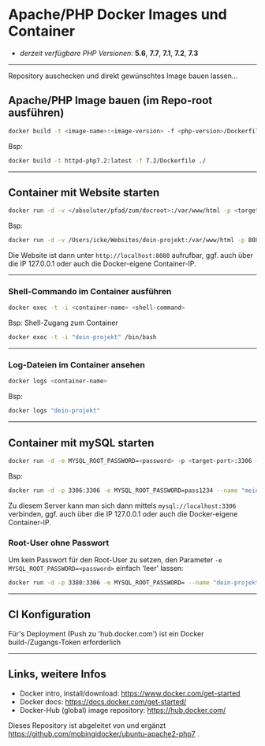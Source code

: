 
# Apache/PHP Docker Images und Container


- *derzeit verfügbare PHP Versionen*: **5.6**, **7.7**, **7.1**, **7.2**, **7.3**


---


Repository auschecken und direkt gewünschtes Image bauen lassen...


## Apache/PHP Image bauen (im Repo-root ausführen)

```bash
docker build -t <image-name>:<image-version> -f <php-version>/Dockerfile ./
```

Bsp:
```bash
docker build -t httpd-php7.2:latest -f 7.2/Dockerfile ./
```


---


## Container mit Website starten

```bash
docker run -d -v </absoluter/pfad/zum/docroot>:/var/www/html -p <target-port>:80 --name <container-name> <image-name>:<image-version>
```

Bsp:
```bash
docker run -d -v /Users/icke/Websites/dein-projekt:/var/www/html -p 8080:80 --name "dein-projekt" httpd-php7.2:latest
```
Die Website ist dann unter `http://localhost:8080` aufrufbar, ggf. auch über die IP 127.0.0.1 oder auch die Docker-eigene Container-IP.


---


### Shell-Commando im Container ausführen

```bash
docker exec -t -i <container-name> <shell-command>
```

Bsp: Shell-Zugang zum Container
```bash
docker exec -t -i "dein-projekt" /bin/bash
```


---


### Log-Dateien im Container ansehen

```bash
docker logs <container-name>
```

Bsp:
```bash
docker logs "dein-projekt"
```


---


## Container mit mySQL starten

```bash
docker run -d -e MYSQL_ROOT_PASSWORD=<password> -p <target-port>:3306 --name <container-name> mysql:<mysql-version>
```

Bsp:
```bash
docker run -d -p 3306:3306 -e MYSQL_ROOT_PASSWORD=pass1234 --name "meine-lokalen-db" mysql:5.6
```
Zu diesem Server kann man sich dann mittels `mysql://localhost:3306` verbinden, ggf. auch über die IP 127.0.0.1 oder auch die Docker-eigene Container-IP.


### Root-User ohne Passwort

Um kein Passwort für den Root-User zu setzen, den Parameter `-e MYSQL_ROOT_PASSWORD=<password>` einfach 'leer' lassen:
```bash
docker run -d -p 3380:3306 -e MYSQL_ROOT_PASSWORD= --name "dein-projekt-db" mysql:5.6
```


---


## CI Konfiguration


Für's Deployment (Push zu 'hub.docker.com') ist ein Docker build-/Zugangs-Token erforderlich


---


## Links, weitere Infos


- Docker intro, install/download: https://www.docker.com/get-started
- Docker docs: https://docs.docker.com/get-started/
- Docker-Hub (global) image repository: https://hub.docker.com/

Dieses Repository ist abgeleitet von und ergänzt https://github.com/mobingidocker/ubuntu-apache2-php7 .
